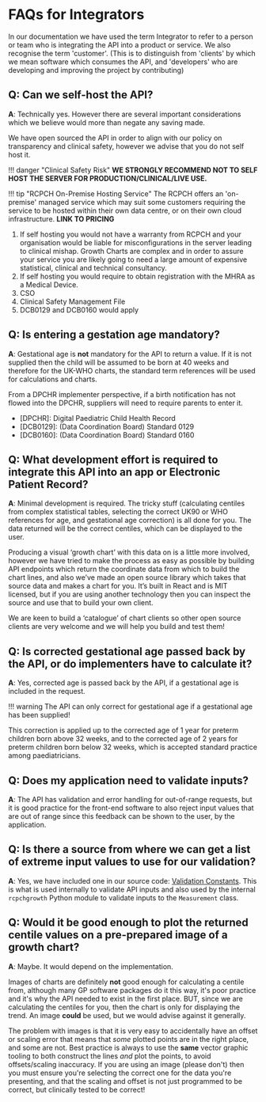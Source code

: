 # FAQs for Integrators

In our documentation we have used the term Integrator to refer to a person or team who is integrating the API into a product or service. We also recognise the term 'customer'. (This is to distinguish from 'clients' by which we mean software which consumes the API, and 'developers' who are developing and improving the project by contributing)

## Q: Can we self-host the API?

**A**: Technically yes. However there are several important considerations which we believe would more than negate any saving made.

We have open sourced the API in order to align with our policy on transparency and clinical safety, however we advise that you do not self host it.

!!! danger "Clinical Safety Risk"
    **WE STRONGLY RECOMMEND NOT TO SELF HOST THE SERVER FOR PRODUCTION/CLINICAL/LIVE USE.**

!!! tip "RCPCH On-Premise Hosting Service"
    The RCPCH offers an 'on-premise' managed service which may suit some customers requiring the service to be hosted within their own data centre, or on their own cloud infrastructure. **LINK TO PRICING**

1. If self hosting you would not have a warranty from RCPCH and your organisation would be liable for misconfigurations in the server leading to clinical mishap. Growth Charts are complex and in order to assure your service you are likely going to need a large amount of expensive statistical, clinical and technical consultancy.
2. If self hosting you would require to obtain registration with the  MHRA as a Medical Device.
3. CSO
4. Clinical Safety Management File
5. DCB0129 and DCB0160 would apply

## Q: Is entering a gestation age mandatory?

**A**: Gestational age is **not** mandatory for the API to return a value. If it is not supplied then the child will be assumed to be born at 40 weeks and therefore for the UK-WHO charts, the standard term references will be used for calculations and charts.

From a DPCHR implementer perspective, if a birth notification has not flowed into the DPCHR, suppliers will need to require parents to enter it.

* [DPCHR]: Digital Paediatric Child Health Record
* [DCB0129]: (Data Coordination Board) Standard 0129
* [DCB0160]: (Data Coordination Board) Standard 0160

## Q: What development effort is required to integrate this API into an app or Electronic Patient Record?

**A**: Minimal development is required. The tricky stuff (calculating centiles from complex statistical tables, selecting the correct UK90 or WHO references for age, and gestational age correction) is all done for you. The data returned will be the correct centiles, which can be displayed to the user.

Producing a visual ‘growth chart’ with this data on is a little more involved, however we have tried to make the process as easy as possible by building API endpoints which return the coordinate data from which to build the chart lines, and also we’ve made an open source library which takes that source data and makes a chart for you. It’s built in React and is MIT licensed, but if you are using another technology then you can inspect the source and use that to build your own client.

We are keen to build a ‘catalogue’ of chart clients so other open source clients are very welcome and we will help you build and test them!

## Q: Is corrected gestational age passed back by the API, or do implementers have to calculate it?  

**A**: Yes, corrected age is passed back by the API, if a gestational age is included in the request.

!!! warning
    The API can only correct for gestational age if a gestational age has been supplied!

This correction is applied up to the corrected age of 1 year for preterm children born above 32 weeks, and to the corrected age of 2 years for preterm children born below 32 weeks, which is accepted standard practice among paediatricians.

## Q: Does my application need to validate inputs?

**A**: The API has validation and error handling for out-of-range requests, but it is good practice for the front-end software to also reject input values that are out of range since this feedback can be shown to the user, by the application.

## Q: Is there a source from where we can get a list of extreme input values to use for our validation?

**A**: Yes, we have included one in our source code: [Validation Constants](https://github.com/rcpch/digital-growth-charts-server/blob/alpha/rcpchgrowth/rcpchgrowth/constants/validation_constants.py). This is what is used internally to validate API inputs and also used by the internal `rcpchgrowth` Python module to validate inputs to the `Measurement` class.

## Q: Would it be good enough to plot the returned centile values on a pre-prepared **image** of a growth chart?  

**A**: Maybe. It would depend on the implementation.

Images of charts are definitely **not** good enough for calculating a centile from, although many GP software packages do it this way, it's poor practice and it's why the API needed to exist in the first place. BUT, since we are  calculating the centiles for you, then the chart is only for displaying the trend. An image **could** be used, but we would advise against it generally.

The problem with images is that it is very easy to accidentally have an offset or scaling error that means that *some* plotted points are in the right place, and some are not. Best practice is always to use the **same** vector graphic tooling to both construct the lines *and* plot the points, to avoid offsets/scaling inaccuracy. If you are using an image (please don't) then you must ensure you're selecting the correct one for the data you're presenting, and that the scaling and offset is not just programmed to be correct, but clinically tested to be correct!
